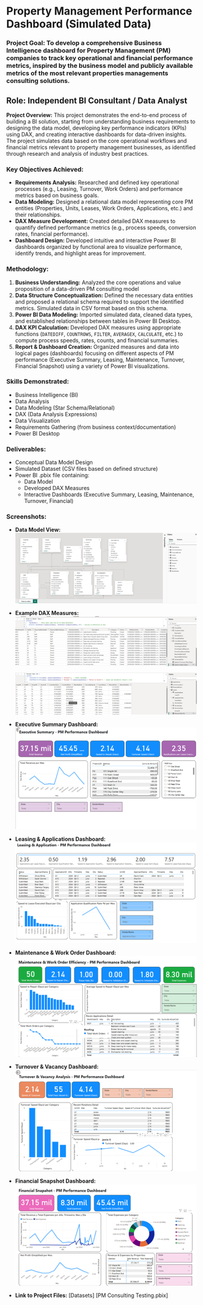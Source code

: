 # Property Management Performance Dashboard (Simulated Data)

### **Project Goal:** To develop a comprehensive Business Intelligence dashboard for Property Management (PM) companies to track key operational and financial performance metrics, inspired by the business model and publicly available metrics of the most relevant properties managements consulting solutions.

## **Role:** Independent BI Consultant / Data Analyst

**Project Overview:**
This project demonstrates the end-to-end process of building a BI solution, starting from understanding business requirements to designing the data model, developing key performance indicators (KPIs) using DAX, and creating interactive dashboards for data-driven insights. The project simulates data based on the core operational workflows and financial metrics relevant to property management businesses, as identified through research and analysis of industry best practices.

### **Key Objectives Achieved:**

*   **Requirements Analysis:** Researched and defined key operational processes (e.g., Leasing, Turnover, Work Orders) and performance metrics based on business goals.
*   **Data Modeling:** Designed a relational data model representing core PM entities (Properties, Units, Leases, Work Orders, Applications, etc.) and their relationships.
*   **DAX Measure Development:** Created detailed DAX measures to quantify defined performance metrics (e.g., process speeds, conversion rates, financial performance).
*   **Dashboard Design:** Developed intuitive and interactive Power BI dashboards organized by functional area to visualize performance, identify trends, and highlight areas for improvement.

### **Methodology:**

1.  **Business Understanding:** Analyzed the core operations and value proposition of a data-driven PM consulting model
2.  **Data Structure Conceptualization:** Defined the necessary data entities and proposed a relational schema required to support the identified metrics. Simulated data in CSV format based on this schema.
3.  **Power BI Data Modeling:** Imported simulated data, cleaned data types, and established relationships between tables in Power BI Desktop.
4.  **DAX KPI Calculation:** Developed DAX measures using appropriate functions (`DATEDIFF`, `COUNTROWS`, `FILTER`, `AVERAGEX`, `CALCULATE`, etc.) to compute process speeds, rates, counts, and financial summaries.
5.  **Report & Dashboard Creation:** Organized measures and data into logical pages (dashboards) focusing on different aspects of PM performance (Executive Summary, Leasing, Maintenance, Turnover, Financial Snapshot) using a variety of Power BI visualizations.

### **Skills Demonstrated:**

*   Business Intelligence (BI)
*   Data Analysis
*   Data Modeling (Star Schema/Relational)
*   DAX (Data Analysis Expressions)
*   Data Visualization
*   Requirements Gathering (from business context/documentation)
*   Power BI Desktop

### **Deliverables:**

*   Conceptual Data Model Design
*   Simulated Dataset (CSV files based on defined structure)
*   Power BI .pbix file containing:
    *   Data Model
    *   Developed DAX Measures
    *   Interactive Dashboards (Executive Summary, Leasing, Maintenance, Turnover, Financial)

### **Screenshots:**

*   **Data Model View:**
   ![Data Model View](Snapshots/Relations.png)

*   **Example DAX Measures:**
    ![DAX formula for Speed to Repair](Snapshots/Speedrepair.png)

    ![DAX formula for Renewal Rate](Snapshots/Renewalrate.png)

*   **Executive Summary Dashboard:**
    ![Executive Summary Power BI Dashboard](Snapshots/Executivesummary.png)

*   **Leasing & Applications Dashboard:**
    ![Leasing & Applications Power BI Dashboard](Snapshots/Leasingandapplication.png)

*   **Maintenance & Work Order Dashboard:**
    ![Maintenance & Work Order Power BI Dashboard](Snapshots/Maintenance.png)

*   **Turnover & Vacancy Dashboard:**
    ![Turnover & Vacancy Power BI Dashboard](Snapshots/Turnover.png)

*   **Financial Snapshot Dashboard:**
    ![Financial Snapshot Power BI Dashboard](Snapshots/Financialsnapshot.png)

*   **Link to Project Files:** [Datasets] [PM Consulting Testing.pbix]
